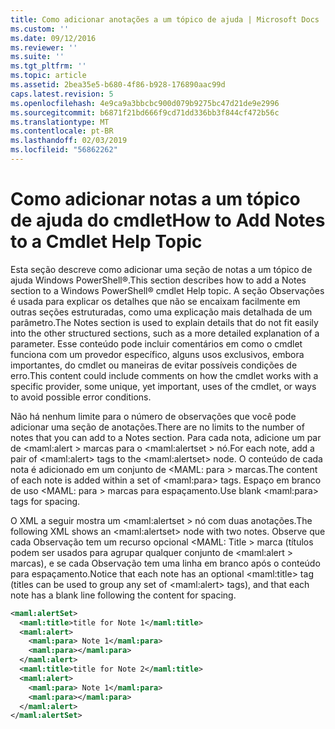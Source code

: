 ```yaml
---
title: Como adicionar anotações a um tópico de ajuda | Microsoft Docs
ms.custom: ''
ms.date: 09/12/2016
ms.reviewer: ''
ms.suite: ''
ms.tgt_pltfrm: ''
ms.topic: article
ms.assetid: 2bea35e5-b680-4f86-b928-176890aac99d
caps.latest.revision: 5
ms.openlocfilehash: 4e9ca9a3bbcbc900d079b9275bc47d21de9e2996
ms.sourcegitcommit: b6871f21bd666f9cd71dd336bb3f844cf472b56c
ms.translationtype: MT
ms.contentlocale: pt-BR
ms.lasthandoff: 02/03/2019
ms.locfileid: "56862262"
---
```

# <a name="how-to-add-notes-to-a-cmdlet-help-topic"></a><span data-ttu-id="69175-102">Como adicionar notas a um tópico de ajuda do cmdlet</span><span class="sxs-lookup"><span data-stu-id="69175-102">How to Add Notes to a Cmdlet Help Topic</span></span>

<span data-ttu-id="69175-103">Esta seção descreve como adicionar uma seção de notas a um tópico de ajuda Windows PowerShell®.</span><span class="sxs-lookup"><span data-stu-id="69175-103">This section describes how to add a Notes section to a Windows PowerShell® cmdlet Help topic.</span></span> <span data-ttu-id="69175-104">A seção Observações é usada para explicar os detalhes que não se encaixam facilmente em outras seções estruturadas, como uma explicação mais detalhada de um parâmetro.</span><span class="sxs-lookup"><span data-stu-id="69175-104">The Notes section is used to explain details that do not fit easily into the other structured sections, such as a more detailed explanation of a parameter.</span></span> <span data-ttu-id="69175-105">Esse conteúdo pode incluir comentários em como o cmdlet funciona com um provedor específico, alguns usos exclusivos, embora importantes, do cmdlet ou maneiras de evitar possíveis condições de erro.</span><span class="sxs-lookup"><span data-stu-id="69175-105">This content could include comments on how the cmdlet works with a specific provider, some unique, yet important, uses of the cmdlet, or ways to avoid possible error conditions.</span></span>

<span data-ttu-id="69175-106">Não há nenhum limite para o número de observações que você pode adicionar uma seção de anotações.</span><span class="sxs-lookup"><span data-stu-id="69175-106">There are no limits to the number of notes that you can add to a Notes section.</span></span> <span data-ttu-id="69175-107">Para cada nota, adicione um par de \<maml:alert > marcas para o \<maml:alertset > nó.</span><span class="sxs-lookup"><span data-stu-id="69175-107">For each note, add a pair of \<maml:alert> tags to the \<maml:alertset> node.</span></span> <span data-ttu-id="69175-108">O conteúdo de cada nota é adicionado em um conjunto de \<MAML: para > marcas.</span><span class="sxs-lookup"><span data-stu-id="69175-108">The content of each note is added within a set of \<maml:para> tags.</span></span> <span data-ttu-id="69175-109">Espaço em branco de uso \<MAML: para > marcas para espaçamento.</span><span class="sxs-lookup"><span data-stu-id="69175-109">Use blank \<maml:para> tags for spacing.</span></span>

<span data-ttu-id="69175-110">O XML a seguir mostra um \<maml:alertset > nó com duas anotações.</span><span class="sxs-lookup"><span data-stu-id="69175-110">The following XML shows an \<maml:alertset> node with two notes.</span></span> <span data-ttu-id="69175-111">Observe que cada Observação tem um recurso opcional \<MAML: Title > marca (títulos podem ser usados para agrupar qualquer conjunto de \<maml:alert > marcas), e se cada Observação tem uma linha em branco após o conteúdo para espaçamento.</span><span class="sxs-lookup"><span data-stu-id="69175-111">Notice that each note has an optional \<maml:title> tag (titles can be used to group any set of \<maml:alert> tags), and that each note has a blank line following the content for spacing.</span></span>

```xml
<maml:alertSet>
  <maml:title>title for Note 1</maml:title>
  <maml:alert>
    <maml:para> Note 1</maml:para>
    <maml:para></maml:para>
  </maml:alert>
  <maml:title>title for Note 2</maml:title>
  <maml:alert>
    <maml:para> Note 1</maml:para>
    <maml:para></maml:para>
  </maml:alert>
</maml:alertSet>
```



